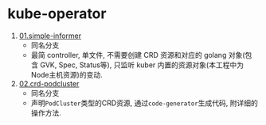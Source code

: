 # kube-operator

1. [01.simple-informer](../../tree/01.simple-informer)
    - 同名分支
    - 最简 controller, 单文件, 不需要创建 CRD 资源和对应的 golang 对象(包含 GVK, Spec, Status等), 只监听 kuber 内置的资源对象(本工程中为Node主机资源)的变动.
2. [02.crd-podcluster](../../tree/02.crd-podcluster)
    - 同名分支
    - 声明`PodCluster`类型的CRD资源, 通过`code-generator`生成代码, 附详细的操作方法.
